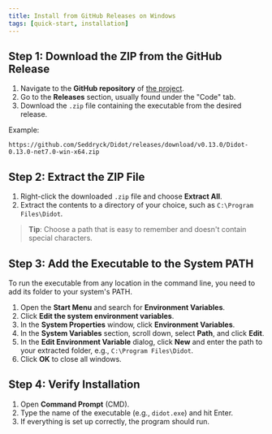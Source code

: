 ```yaml
---
title: Install from GitHub Releases on Windows
tags: [quick-start, installation]
---
```

## Step 1: Download the ZIP from the GitHub Release

1. Navigate to the **GitHub repository** of [the project](https://github.com/Seddryck/Didot).
2. Go to the **Releases** section, usually found under the "Code" tab.
3. Download the `.zip` file containing the executable from the desired release.

Example:

   ```pwsh
   https://github.com/Seddryck/Didot/releases/download/v0.13.0/Didot-0.13.0-net7.0-win-x64.zip
   ```

## Step 2: Extract the ZIP File

1. Right-click the downloaded `.zip` file and choose **Extract All**.
2. Extract the contents to a directory of your choice, such as `C:\Program Files\Didot`.

> **Tip**: Choose a path that is easy to remember and doesn't contain special characters.

## Step 3: Add the Executable to the System PATH

To run the executable from any location in the command line, you need to add its folder to your system's PATH.

1. Open the **Start Menu** and search for **Environment Variables**.
2. Click **Edit the system environment variables**.
3. In the **System Properties** window, click **Environment Variables**.
4. In the **System Variables** section, scroll down, select **Path**, and click **Edit**.
5. In the **Edit Environment Variable** dialog, click **New** and enter the path to your extracted folder, e.g., `C:\Program Files\Didot`.
6. Click **OK** to close all windows.

## Step 4: Verify Installation

1. Open **Command Prompt** (CMD).
2. Type the name of the executable (e.g., `didot.exe`) and hit Enter.
3. If everything is set up correctly, the program should run.